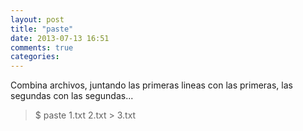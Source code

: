 ```yaml
---
layout: post
title: "paste"
date: 2013-07-13 16:51
comments: true
categories: 
---
```

Combina archivos, juntando las primeras lineas con las primeras, las segundas con las segundas...

>$ paste 1.txt 2.txt > 3.txt

